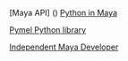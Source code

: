 [Maya API] ()
[Python in Maya](https://knowledge.autodesk.com/support/maya/learn-explore/caas/CloudHelp/cloudhelp/2016/ENU/Maya/files/GUID-C0F27A50-3DD6-454C-A4D1-9E3C44B3C990-htm.html)

[Pymel Python library](https://github.com/LumaPictures/pymel) 

[Independent Maya Developer](http://zurbrigg.com/training/beginning-python-for-maya)


